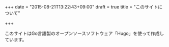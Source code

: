 +++
date = "2015-08-21T13:22:43+09:00"
draft = true
title = "このサイトについて"

+++

このサイトはGo言語製のオープンソースソフトウェア「Hugo」を使って作成しています。
